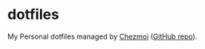 # dotfiles

My Personal dotfiles managed by [Chezmoi](https://www.chezmoi.io) ([GitHub repo](https://github.com/twpayne/chezmoi)).
